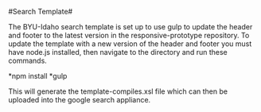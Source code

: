 #Search Template#

The BYU-Idaho search template is set up to use gulp to update the header and footer to the latest version in the responsive-prototype repository.  To update the template with a new version of the header and footer you must have node.js installed, then navigate to the directory and run these commands.

*npm install
*gulp

This will generate the template-compiles.xsl file which can then be uploaded into the google search appliance.